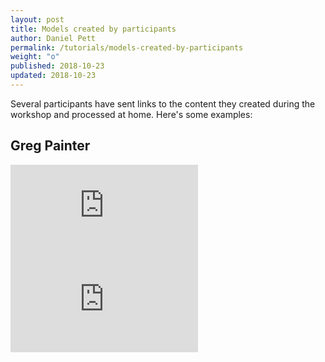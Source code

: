 ```yaml
---
layout: post
title: Models created by participants
author: Daniel Pett
permalink: /tutorials/models-created-by-participants
weight: "o"
published: 2018-10-23
updated: 2018-10-23
---
```


Several participants have sent links to the content they created during the workshop and processed at home. Here's some examples:

## Greg Painter

<div class="resp-iframe">
<div class="sketchfab-embed-wrapper"><iframe class="resp-iframe" src="https://sketchfab.com/models/ce36d49489c541e69ac08c4371672e74/embed" 
frameborder="0" allow="autoplay; fullscreen; vr" mozallowfullscreen="true" webkitallowfullscreen="true"></iframe>
</div>
</div>

<div class="resp-iframe">
<div class="sketchfab-embed-wrapper"><iframe class="resp-iframe"  src="https://sketchfab.com/models/7f41e3d03420404491850d9e9695f296/embed" frameborder="0" allow="autoplay; fullscreen; vr" 
mozallowfullscreen="true" webkitallowfullscreen="true"></iframe>
</div>
</div>
